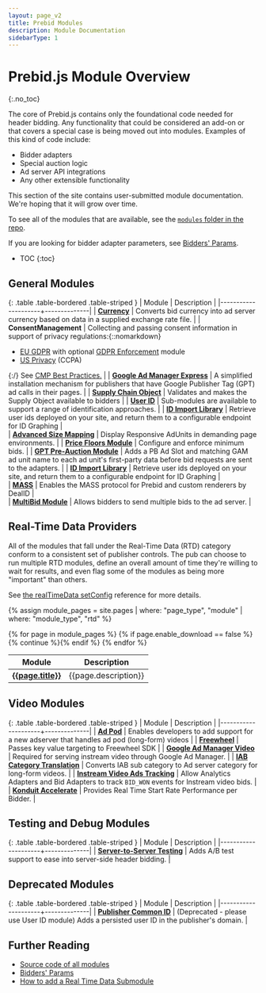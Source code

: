 ```yaml
---
layout: page_v2
title: Prebid Modules
description: Module Documentation
sidebarType: 1
---
```



# Prebid.js Module Overview
{:.no_toc}

The core of Prebid.js contains only the foundational code needed for header bidding. Any functionality that could be considered an add-on or that covers a special case is being moved out into modules.  Examples of this kind of code include:

- Bidder adapters
- Special auction logic
- Ad server API integrations
- Any other extensible functionality

This section of the site contains user-submitted module documentation.  We're hoping that it will grow over time.

To see all of the modules that are available, see the [`modules` folder in the repo](https://github.com/prebid/Prebid.js/tree/master/modules).

If you are looking for bidder adapter parameters, see [Bidders' Params]({{site.baseurl}}/dev-docs/bidders.html).

* TOC
{:toc}

## General Modules

{: .table .table-bordered .table-striped }
| Module              | Description  |
|---------------------+--------------|
| [**Currency**](/dev-docs/modules/currency.html) | Converts bid currency into ad server currency based on data in a supplied exchange rate file. |
| **ConsentManagement** | Collecting and passing consent information in support of privacy regulations:{::nomarkdown}<ul><li><a href="/dev-docs/modules/consentManagement.html">EU GDPR</a> with optional <a href="/dev-docs/modules/gdprEnforcement.html">GDPR Enforcement</a> module</li><li><a href="/dev-docs/modules/consentManagementUsp.html">US Privacy</a> (CCPA)</li></ul>{:/} See [CMP Best Practices.](/dev-docs/cmp-best-practices.html) |
| [**Google Ad Manager Express**](/dev-docs/modules/dfp_express.html) | A simplified installation mechanism for publishers that have Google Publisher Tag (GPT) ad calls in their pages. |
| [**Supply Chain Object**](/dev-docs/modules/schain.html) | Validates and makes the Supply Object available to bidders |
| [**User ID**](/dev-docs/modules/userId.html) | Sub-modules are available to support a range of identification approaches. |
| [**ID Import Library**](/dev-docs/modules/idLibrary.html) | Retrieve user ids deployed on your site, and return them to a configurable endpoint for ID Graphing |  
| [**Advanced Size Mapping**](/dev-docs/modules/sizeMappingV2.html) | Display Responsive AdUnits in demanding page environments. |
| [**Price Floors Module**](/dev-docs/modules/floors.html) | Configure and enforce minimum bids. |
| [**GPT Pre-Auction Module**](/dev-docs/modules/gpt-pre-auction.html) | Adds a PB Ad Slot and matching GAM ad unit name to each ad unit's first-party data before bid requests are sent to the adapters. |
| [**ID Import Library**](/dev-docs/modules/idLibrary.html) | Retrieve user ids deployed on your site, and return them to a configurable endpoint for ID Graphing |  
| [**MASS**](/dev-docs/modules/mass.html) | Enables the MASS protocol for Prebid and custom renderers by DealID |  
| [**MultiBid Module**](/dev-docs/modules/multibid.html) | Allows bidders to send multiple bids to the ad server. |

## Real-Time Data Providers

All of the modules that fall under the Real-Time Data (RTD) category conform to 
a consistent set of publisher controls. The pub can choose to run multiple
RTD modules, define an overall amount of time they're willing to wait for
results, and even flag some of the modules as being more "important"
than others.

See [the realTimeData setConfig](/dev-docs/publisher-api-reference.html#setConfig-realTimeData) reference for more details.

{% assign module_pages = site.pages | where: "page_type", "module" | where: "module_type", "rtd" %}

<table class="table table-bordered table-striped">
  <thead>
    <tr>
      <th>Module</th>
      <th>Description</th>
    </tr>
  </thead>
  <tbody>
{% for page in module_pages %}
  {% if page.enable_download == false %}{% continue %}{% endif %}
    <tr>
      <td><a href="/dev-docs/modules/{{page.module_code}}.html"><strong>{{page.title}}</strong></a></td>
      <td>{{page.description}}</td>
    </tr>
{% endfor %}
</tbody>
</table>

## Video Modules

{: .table .table-bordered .table-striped }
| Module              | Description  |
|---------------------+--------------|
| [**Ad Pod**](/dev-docs/modules/adpod.html) | Enables developers to add support for a new adserver that handles ad pod (long-form) videos |
| [**Freewheel**](/dev-docs/modules/freewheel.html) | Passes key value targeting to Freewheel SDK |
| [**Google Ad Manager Video**](/dev-docs/modules/dfp_video.html) | Required for serving instream video through Google Ad Manager. |
| [**IAB Category Translation**](/dev-docs/modules/categoryTranslation.html) | Converts IAB sub category to Ad server category for long-form videos. |
| [**Instream Video Ads Tracking**](/dev-docs/modules/instreamTracking.html) | Allow Analytics Adapters and Bid Adapters to track `BID_WON` events for Instream video bids. |
| [**Konduit Accelerate**](/dev-docs/modules/konduit.html) | Provides Real Time Start Rate Performance per Bidder. |

## Testing and Debug Modules

{: .table .table-bordered .table-striped }
| Module              | Description  |
|---------------------+--------------|
| [**Server-to-Server Testing**](/dev-docs/modules/s2sTesting.html) | Adds A/B test support to ease into server-side header bidding. |

## Deprecated Modules

{: .table .table-bordered .table-striped }
| Module              | Description  |
|---------------------+--------------|
| [**Publisher Common ID**](/dev-docs/modules/pubCommonId.html) | (Deprecated - please use User ID module) Adds a persisted user ID in the publisher's domain. |

## Further Reading

+ [Source code of all modules](https://github.com/prebid/Prebid.js/tree/master/modules)
+ [Bidders' Params](/dev-docs/bidders.html)
+ [How to add a Real Time Data Submodule](/dev-docs/add-rtd-submodule.html)
